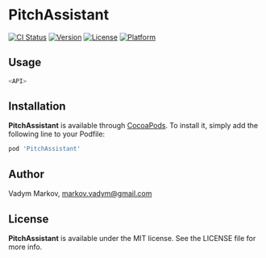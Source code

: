 # PitchAssistant

[![CI Status](http://img.shields.io/travis/vadymmarkov/PitchAssistant.svg?style=flat)](https://travis-ci.org/vadymmarkov/PitchAssistant)
[![Version](https://img.shields.io/cocoapods/v/PitchAssistant.svg?style=flat)](http://cocoadocs.org/docsets/PitchAssistant)
[![License](https://img.shields.io/cocoapods/l/PitchAssistant.svg?style=flat)](http://cocoadocs.org/docsets/PitchAssistant)
[![Platform](https://img.shields.io/cocoapods/p/PitchAssistant.svg?style=flat)](http://cocoadocs.org/docsets/PitchAssistant)

## Usage

```swift
<API>
```

## Installation

**PitchAssistant** is available through [CocoaPods](http://cocoapods.org). To install
it, simply add the following line to your Podfile:

```ruby
pod 'PitchAssistant'
```

## Author

Vadym Markov, markov.vadym@gmail.com

## License

**PitchAssistant** is available under the MIT license. See the LICENSE file for more info.
